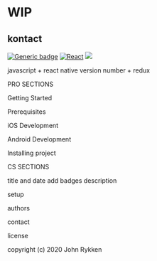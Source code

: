 # WIP
## kontact 

[![Generic badge](https://img.shields.io/badge/license-MIT-<COLOR>.svg)](https://shields.io/)
[![React](https://img.shields.io/static/v1?label=&message=React-Native&color=blue?style=plastic&logo=react)](https://shields.io/)
[![](https://img.shields.io/static/v1?&message=JavaScript&color=<COLOR>?style=plastic&logo=JavaScript?color=#F7DF1E)](https://shields.io)

javascript + react native version number + redux 

PRO SECTIONS 

Getting Started

Prerequisites

iOS Development

Android Development

Installing project

CS SECTIONS 

title and date 
add badges 
description 

setup 


authors

contact 

license 

copyright (c) 2020 John Rykken 


